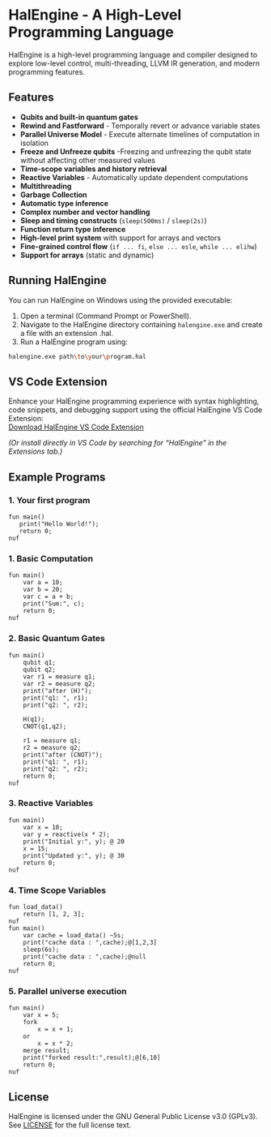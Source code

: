 # HalEngine - A High-Level Programming Language

HalEngine is a high-level programming language and compiler designed to explore low-level control, multi-threading, LLVM IR generation, and modern programming features.

## Features

- **Qubits and built-in quantum gates**
- **Rewind and Fastforward** - Temporally revert or advance variable states
- **Parallel Universe Model** - Execute alternate timelines of computation in isolation
- **Freeze and Unfreeze qubits** -Freezing and unfreezing the qubit state without affecting other measured values
- **Time-scope variables and history retrieval**
- **Reactive Variables** - Automatically update dependent computations
- **Multithreading**
- **Garbage Collection**
- **Automatic type inference**
- **Complex number and vector handling**
- **Sleep and timing constructs** (`sleep(500ms)` / `sleep(2s)`)
- **Function return type inference**
- **High-level print system** with support for arrays and vectors
- **Fine-grained control flow** (`if ... fi`, `else ... esle`, `while ... elihw`)
- **Support for arrays** (static and dynamic)

## Running HalEngine

You can run HalEngine on Windows using the provided executable:

1. Open a terminal (Command Prompt or PowerShell).
2. Navigate to the HalEngine directory containing `halengine.exe` and create a file with an extension .hal.
3. Run a HalEngine program using:
```bash
halengine.exe path\to\your\program.hal
```
## VS Code Extension

Enhance your HalEngine programming experience with syntax highlighting, code snippets, and debugging support using the official HalEngine VS Code Extension:  
[Download HalEngine VS Code Extension](https://marketplace.visualstudio.com/items?itemName=reshmahegde.halengine)  

*(Or install directly in VS Code by searching for “HalEngine” in the Extensions tab.)*



## Example Programs

### 1. Your first program
```hal
fun main()
   print("Hello World!");
   return 0;
nuf
```

### 1. Basic Computation
```hal
fun main()
    var a = 10;
    var b = 20;
    var c = a + b;
    print("Sum:", c);
    return 0;
nuf
```
### 2. Basic Quantum Gates
```hal
fun main()
    qubit q1;
    qubit q2;
    var r1 = measure q1;
    var r2 = measure q2;
    print("after (H)");
    print("q1: ", r1);
    print("q2: ", r2);

    H(q1);
    CNOT(q1,q2);
    
    r1 = measure q1;
    r2 = measure q2;
    print("after (CNOT)");
    print("q1: ", r1);
    print("q2: ", r2);
    return 0;
nuf
```
### 3. Reactive Variables
```hal
fun main()
    var x = 10;
    var y = reactive(x * 2);
    print("Initial y:", y); @ 20
    x = 15;
    print("Updated y:", y); @ 30
    return 0;
nuf
```
### 4. Time Scope Variables
```hal
fun load_data()
    return [1, 2, 3];
nuf
fun main()
    var cache = load_data() ~5s;
    print("cache data : ",cache);@[1,2,3]
    sleep(6s);
    print("cache data : ",cache);@null
    return 0;
nuf
```
### 5. Parallel universe execution
```hal
fun main()
    var x = 5;
    fork
        x = x + 1;
    or
        x = x * 2;
    merge result;
    print("forked result:",result);@[6,10]
    return 0;
nuf

```

## License

HalEngine is licensed under the GNU General Public License v3.0 (GPLv3).  
See [LICENSE](LICENSE.md) for the full license text.




